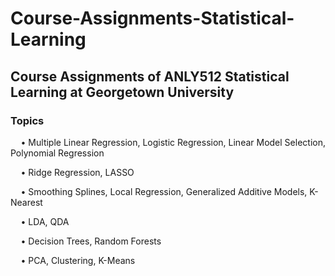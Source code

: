 # Course-Assignments-Statistical-Learning

## Course Assignments of ANLY512 Statistical Learning at Georgetown University

### Topics
$\quad$• Multiple Linear Regression, Logistic Regression, Linear Model Selection, Polynomial Regression

$\quad$• Ridge Regression, LASSO  

$\quad$• Smoothing Splines, Local Regression, Generalized Additive Models, K-Nearest

$\quad$• LDA, QDA  

$\quad$• Decision Trees, Random Forests

$\quad$• PCA, Clustering, K-Means
